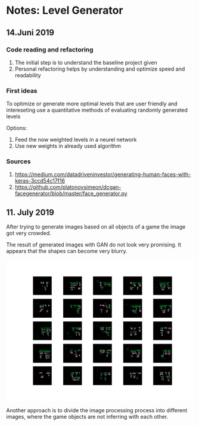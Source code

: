 # Notes: Level Generator

## 14.Juni 2019

### Code reading and refactoring

1. The initial step is to understand the baseline project given
2. Personal refactoring helps by understanding and optimize speed and readability

### First ideas

To optimize or generate more optimal levels that are user friendly and intereseting
use a quantitative methods of evaluating randomly generated levels

Options:

1. Feed the now weighted levels in a neurel network
2. Use new weights in already used algorithm

### Sources

1. https://medium.com/datadriveninvestor/generating-human-faces-with-keras-3ccd54c17f16
2. https://github.com/platonovsimeon/dcgan-facegenerator/blob/master/face_generator.py

## 11. July 2019

After trying to generate images based on all objects of a game the image got very crowded.

The result of generated images with GAN do not look very promising. It appears that the shapes
can become very blurry.

![alt text](images/blurry_attempts.png "Blurry Images")

Another approach is to divide the image processing process into different images, where the game objects are not inferring with each other.

